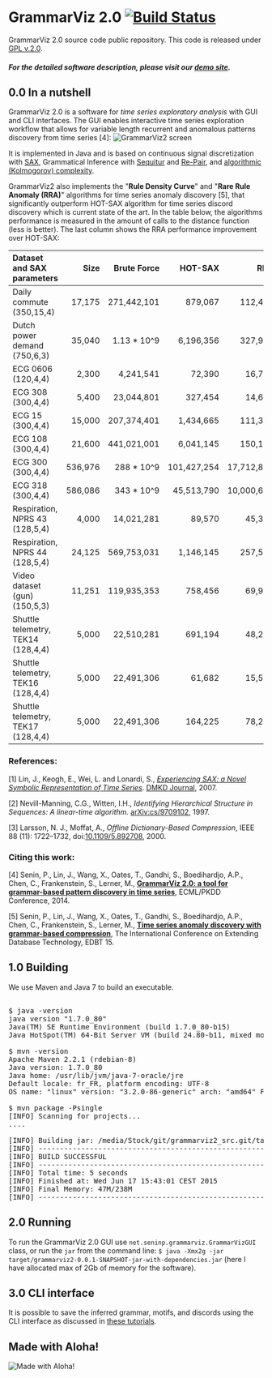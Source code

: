 GrammarViz 2.0 [![Build Status](https://travis-ci.org/GrammarViz2/grammarviz2_src.svg?branch=master)](https://travis-ci.org/GrammarViz2/grammarviz2_src)
==========

GrammarViz 2.0 source code public repository. This code is released under [GPL v.2.0](https://www.gnu.org/licenses/old-licenses/gpl-2.0.en.html).

##### For the detailed software description, please visit our [demo site](http://grammarviz2.github.io/grammarviz2_site).

0.0 In a nutshell
------------
GrammarViz 2.0 is a software for *time series exploratory analysis* with GUI and CLI interfaces. The GUI enables interactive time series exploration workflow that allows for variable length recurrent and anomalous patterns discovery from time series [4]:
![GrammarViz2 screen](https://raw.githubusercontent.com/GrammarViz2/grammarviz2_src/master/src/resources/assets/screen.png)

It is implemented in Java and is based on continuous signal discretization with [SAX](https://github.com/jMotif/SAX), Grammatical Inference with [Sequitur](https://github.com/jMotif/GI) and [Re-Pair](https://github.com/jMotif/GI), and [algorithmic (Kolmogorov) complexity](https://en.wikipedia.org/wiki/Kolmogorov_complexity). 

GrammarViz2 also implements the "**Rule Density Curve**" and "**Rare Rule Anomaly (RRA)**" algorithms for time series anomaly discovery [5], that significantly outperform HOT-SAX algorithm for time series discord discovery  which is current state of the art. In the table below, the algorithms performance is measured in the amount of calls to the distance function (less is better). The last column shows the RRA performance improvement over HOT-SAX:

| Dataset and SAX parameters         | Size    | Brute Force          | HOT-SAX     | RRA        | Reduction |
|:-----------------------------------|--------:|---------------------:|------------:|-----------:|------:|
| Daily commute (350,15,4)           | 17,175  | 271,442,101          | 879,067     | 112,405    | 87.2% |
| Dutch power demand (750,6,3)       | 35,040  | 1.13 * 10^9          | 6,196,356   | 327,950    | 95.7% |
| ECG 0606 (120,4,4)                 | 2,300   | 4,241,541            | 72,390      | 16,717     | 76.9% |
| ECG 308 (300,4,4)                  | 5,400   | 23,044,801           | 327,454     | 14,655     | 95.5% |
| ECG 15 (300,4,4)                   | 15,000  | 207,374,401          | 1,434,665   | 111,348    | 92.2% |
| ECG 108 (300,4,4)                  | 21,600  | 441,021,001          | 6,041,145   | 150,184    | 97.5% |
| ECG 300 (300,4,4)                  | 536,976 | 288 * 10^9           | 101,427,254 | 17,712,845 | 82.6% |
| ECG 318 (300,4,4)                  | 586,086 | 343 * 10^9           | 45,513,790  | 10,000,632 | 78.0% |
| Respiration, NPRS 43 (128,5,4)     | 4,000   | 14,021,281           | 89,570      | 45,352     | 49.3% |
| Respiration, NPRS 44 (128,5,4)     | 24,125  | 569,753,031          | 1,146,145   | 257,529    | 77.5% |
| Video dataset (gun) (150,5,3)      | 11,251  | 119,935,353          | 758,456     | 69,910     | 90.8% |
| Shuttle telemetry, TEK14 (128,4,4) | 5,000   | 22,510,281           | 691,194     | 48,226     | 93.0% |
| Shuttle telemetry, TEK16 (128,4,4) | 5,000   | 22,491,306           | 61,682      | 15,573     | 74.8% |
| Shuttle telemetry, TEK17 (128,4,4) | 5,000   | 22,491,306           | 164,225     | 78,211     | 52.4% |


### References:

[1] Lin, J., Keogh, E., Wei, L. and Lonardi, S., [*Experiencing SAX: a Novel Symbolic Representation of Time Series*](http://cs.gmu.edu/~jessica/SAX_DAMI_preprint.pdf). [DMKD Journal](http://link.springer.com/article/10.1007%2Fs10618-007-0064-z), 2007.

[2] Nevill-Manning, C.G., Witten, I.H., *Identifying Hierarchical Structure in Sequences: A linear-time algorithm.* [arXiv:cs/9709102](http://arxiv.org/abs/cs/9709102), 1997.

[3] Larsson, N. J., Moffat, A., *Offline Dictionary-Based Compression*, IEEE 88 (11): 1722–1732, doi:[10.1109/5.892708](http://ieeexplore.ieee.org/xpl/articleDetails.jsp?arnumber=892708), 2000.

### Citing this work:

[4] Senin, P., Lin, J., Wang, X., Oates, T., Gandhi, S., Boedihardjo, A.P., Chen, C., Frankenstein, S., Lerner, M.,  [**GrammarViz 2.0: a tool for grammar-based pattern discovery in time series**](http://www2.hawaii.edu/~senin/assets/papers/grammarviz2.pdf), ECML/PKDD Conference, 2014.

[5] Senin, P., Lin, J., Wang, X., Oates, T., Gandhi, S., Boedihardjo, A.P., Chen, C., Frankenstein, S., Lerner, M.,  [**Time series anomaly discovery with grammar-based compression**](https://csdl-techreports.googlecode.com/svn/trunk/techreports/2014/14-05/14-05.pdf), The International Conference on Extending Database Technology, EDBT 15.

1.0 Building
------------

We use Maven and Java 7 to build an executable.

<pre>

$ java -version
java version "1.7.0_80"
Java(TM) SE Runtime Environment (build 1.7.0_80-b15)
Java HotSpot(TM) 64-Bit Server VM (build 24.80-b11, mixed mode)

$ mvn -version
Apache Maven 2.2.1 (rdebian-8)
Java version: 1.7.0_80
Java home: /usr/lib/jvm/java-7-oracle/jre
Default locale: fr_FR, platform encoding: UTF-8
OS name: "linux" version: "3.2.0-86-generic" arch: "amd64" Family: "unix"

$ mvn package -Psingle
[INFO] Scanning for projects...
....

[INFO] Building jar: /media/Stock/git/grammarviz2_src.git/target/grammarviz2-0.0.1-SNAPSHOT-jar-with-dependencies.jar
[INFO] ------------------------------------------------------------------------
[INFO] BUILD SUCCESSFUL
[INFO] ------------------------------------------------------------------------
[INFO] Total time: 5 seconds
[INFO] Finished at: Wed Jun 17 15:43:01 CEST 2015
[INFO] Final Memory: 47M/238M
[INFO] ------------------------------------------------------------------------
</pre>

2.0 Running
------------
To run the GrammarViz 2.0 GUI use `net.seninp.grammarviz.GrammarVizGUI` class, or run the `jar` from the command line: `$ java -Xmx2g -jar target/grammarviz2-0.0.1-SNAPSHOT-jar-with-dependencies.jar` (here I have allocated max of 2Gb of memory for the software).

3.0 CLI interface
------------
It is possible to save the inferred grammar, motifs, and discords using the CLI interface as discussed in [these tutorials](http://grammarviz2.github.io/grammarviz2_site/experiences/).

## Made with Aloha!
![Made with Aloha!](https://raw.githubusercontent.com/GrammarViz2/grammarviz2_src/master/src/resources/assets/aloha.jpg)

